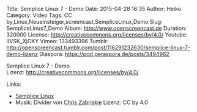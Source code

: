 Title: Semplice Linux 7 - Demo
Date: 2015-04-28 16:35
Author: Heiko
Category: Video
Tags: CC by,Linux,Neueinsteiger,screencast,SempliceLinux,Demo
Slug: SempliceLinux7_Demo
Album: http://www.openscreencast.de
Duration: 320000
License: http://creativecommons.org/licenses/by/4.0/
Youtube: IIVSK_XjOXY
Vimeo: 133493396
Tumblr: http://openscreencast.tumblr.com/post/116291232630/semplice-linux-7-demo-lizenz
Diaspora: https://pod.geraspora.de/posts/3494962

Semplice Linux 7 - Demo  
Lizenz: <http://creativecommons.org/licenses/by/4.0/>

Links:

  * [Semplice Linux](http://semplice-linux.org/ "Link zu semplice-linux.org" )
  * Musik: Divider von [Chris Zabriskie](http://chriszabriskie.com/ "Link zu chriszabriskie.com" ) Lizenz: CC by 4.0

